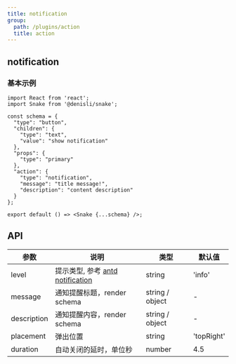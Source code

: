 ```yaml
---
title: notification
group:
  path: /plugins/action
  title: action
---
```


## notification

### 基本示例

```tsx
import React from 'react';
import Snake from '@denisli/snake';

const schema = {
  "type": "button",
  "children": {
    "type": "text",
    "value": "show notification"
  },
  "props": {
    "type": "primary"
  },
  "action": {
    "type": "notification",
    "message": "title message!",
    "description": "content description"
  }
};

export default () => <Snake {...schema} />;
```

## API

| 参数 | 说明 | 类型 | 默认值 |
| --- | --- | --- | --- |
| level | 提示类型, 参考 [antd notification](https://ant.design/components/notification-cn/#API) | string | 'info' |
| message | 通知提醒标题，render schema | string / object | - |
| description | 通知提醒内容，render schema | string / object | - |
| placement | 弹出位置 | string | 'topRight' |
| duration | 自动关闭的延时，单位秒 | number | 4.5 |
